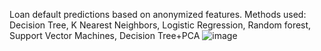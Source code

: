 Loan default predictions based on anonymized features.
Methods used: Decision Tree, K Nearest Neighbors, Logistic Regression, Random forest,
Support Vector Machines, Decision Tree+PCA
![image](https://user-images.githubusercontent.com/84286885/137778329-d1373e3b-2710-45c6-90b7-e31cbadf2303.png)
